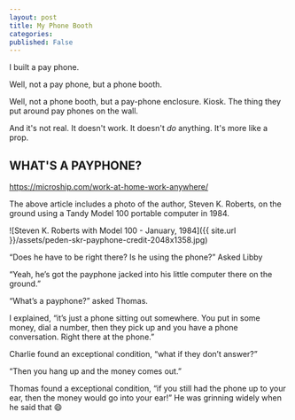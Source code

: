```yaml
---
layout: post
title: My Phone Booth
categories: 
published: False
---
```


I built a pay phone.

Well, not a pay phone, but a phone booth.

Well, not a phone booth, but a pay-phone enclosure. Kiosk. The thing they put around pay phones on the wall.

And it's not real. It doesn't work. It doesn't _do_ anything. It's more like a prop.




WHAT'S A PAYPHONE?
-------------------------

https://microship.com/work-at-home-work-anywhere/

The above article includes a photo of the author, Steven K. Roberts, on the ground using a Tandy Model 100 portable computer in 1984.

![Steven K. Roberts with Model 100 - January, 1984]({{ site.url }}/assets/peden-skr-payphone-credit-2048x1358.jpg)

“Does he have to be right there? Is he using the phone?” Asked Libby

“Yeah, he’s got the payphone jacked into his little computer there on the ground.”

“What’s a payphone?” asked Thomas.

I explained, “it’s just a phone sitting out somewhere. You put in some money, dial a number, then they pick up and you have a phone conversation. Right there at the phone.”

Charlie found an exceptional condition, “what if they don’t answer?”

“Then you hang up and the money comes out.”

Thomas found a exceptional condition, “if you still had the phone up to your ear, then the money would go into your ear!” He was grinning widely when he said that 😄

